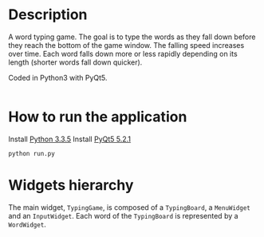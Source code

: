 # Description
A word typing game. The goal is to type the words as they fall down before they reach the bottom
of the game window. The falling speed increases over time. Each word falls down more or less rapidly
depending on its length (shorter words fall down quicker).

Coded in Python3 with PyQt5.

<p align="center">
  <img src="https://raw.githubusercontent.com/sniksnp/typing_game/master/im/screenshot.jpg" alt="" />
</p>

# How to run the application
Install [Python 3.3.5](https://www.python.org/downloads/release/python-335)
Install [PyQt5 5.2.1](http://www.riverbankcomputing.com/software/pyqt/download5)

```
python run.py
```

# Widgets hierarchy
The main widget, ```TypingGame```, is composed of a ```TypingBoard```, a ```MenuWidget``` and an
```InputWidget```. Each word of the ```TypingBoard``` is represented by a ```WordWidget```.

